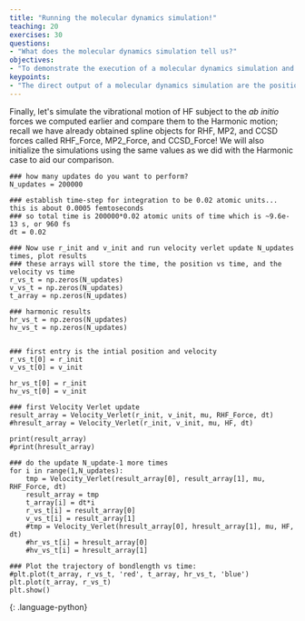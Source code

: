 ```yaml
---
title: "Running the molecular dynamics simulation!"
teaching: 20
exercises: 30
questions:
- "What does the molecular dynamics simulation tell us?"
objectives:
- "To demonstrate the execution of a molecular dynamics simulation and analysis of basic results."
keypoints:
- "The direct output of a molecular dynamics simulation are the positions and velocities/momenta of the atoms being studied."
---
```


Finally, let's simulate the vibrational motion of HF subject to the *ab* *initio* forces we computed earlier and compare them to the Harmonic motion; recall we have already obtained spline objects for RHF, MP2, and CCSD forces called RHF_Force, MP2_Force, and CCSD_Force!
We will also initialize the simulations using the same values as we did with the Harmonic case to aid our comparison.

```
### how many updates do you want to perform?
N_updates = 200000

### establish time-step for integration to be 0.02 atomic units... this is about 0.0005 femtoseconds
### so total time is 200000*0.02 atomic units of time which is ~9.6e-13 s, or 960 fs
dt = 0.02

### Now use r_init and v_init and run velocity verlet update N_updates times, plot results
### these arrays will store the time, the position vs time, and the velocity vs time
r_vs_t = np.zeros(N_updates)
v_vs_t = np.zeros(N_updates)
t_array = np.zeros(N_updates)

### harmonic results
hr_vs_t = np.zeros(N_updates)
hv_vs_t = np.zeros(N_updates)


### first entry is the intial position and velocity
r_vs_t[0] = r_init
v_vs_t[0] = v_init

hr_vs_t[0] = r_init
hv_vs_t[0] = v_init

### first Velocity Verlet update
result_array = Velocity_Verlet(r_init, v_init, mu, RHF_Force, dt)
#hresult_array = Velocity_Verlet(r_init, v_init, mu, HF, dt)

print(result_array)
#print(hresult_array)

### do the update N_update-1 more times
for i in range(1,N_updates):
    tmp = Velocity_Verlet(result_array[0], result_array[1], mu, RHF_Force, dt)
    result_array = tmp
    t_array[i] = dt*i
    r_vs_t[i] = result_array[0]
    v_vs_t[i] = result_array[1]
    #tmp = Velocity_Verlet(hresult_array[0], hresult_array[1], mu, HF, dt)
    #hr_vs_t[i] = hresult_array[0]
    #hv_vs_t[i] = hresult_array[1]

### Plot the trajectory of bondlength vs time:
#plt.plot(t_array, r_vs_t, 'red', t_array, hr_vs_t, 'blue')
plt.plot(t_array, r_vs_t)
plt.show()
```
{: .language-python}
